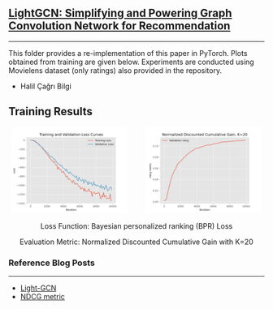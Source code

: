 ## [LightGCN: Simplifying and Powering Graph Convolution Network for Recommendation](https://arxiv.org/abs/2002.02126)

---

This folder provides a re-implementation of this paper in PyTorch. Plots obtained from training are given below. Experiments are conducted using Movielens dataset (only ratings) also provided in the repository.

- Halil Çağrı Bilgi

## Training Results

<p align="center">
  <img alt="Light" src="./loss_plot.png" width="45%">
&nbsp; &nbsp; &nbsp; &nbsp;
  <img alt="Dark" src="./ndcg.png" width="45%">
</p>
<p align="center"> Loss Function: Bayesian personalized ranking (BPR) Loss</p>
<p align="center"> Evaluation Metric: Normalized Discounted Cumulative Gain with K=20</p>

### Reference Blog Posts

---

- [Light-GCN](https://medium.com/stanford-cs224w/lightgcn-with-pytorch-geometric-91bab836471e)
- [NDCG metric](https://towardsdatascience.com/evaluate-your-recommendation-engine-using-ndcg-759a851452d1)
